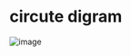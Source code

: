 # circute digram

![image](https://github.com/Osama-Abd-El-Mohsen/IR_Remote/assets/62304741/9ad5ebbf-e4da-473b-a78e-236d223c041a)
